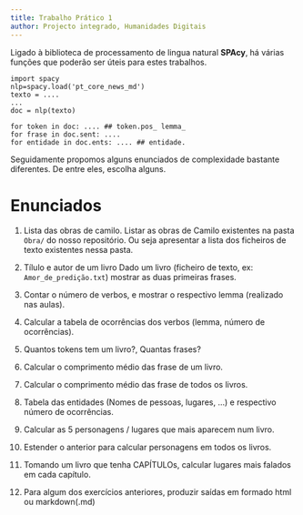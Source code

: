 ```yaml
---
title: Trabalho Prático 1
author: Projecto integrado, Humanidades Digitais
---
```


Ligado à biblioteca de processamento de lingua natural **SPAcy**, há
várias funções que poderão ser úteis para estes trabalhos.
```
import spacy
nlp=spacy.load('pt_core_news_md')
texto = ....
...
doc = nlp(texto)

for token in doc: .... ## token.pos_ lemma_ 
for frase in doc.sent: ....
for entidade in doc.ents: .... ## entidade.

```


Seguidamente propomos alguns enunciados de complexidade bastante diferentes.
De entre eles, escolha alguns.

# Enunciados

1. Lista das obras de camilo.
Listar as obras de Camilo existentes na pasta `Obra/` do nosso repositório.
Ou seja apresentar a lista dos ficheiros de texto existentes nessa pasta.

2. Tílulo e autor de um livro
Dado um livro (ficheiro de texto, ex: `Amor_de_predição.txt`) mostrar as duas
primeiras frases.

3. Contar o número de verbos, e mostrar o respectivo lemma (realizado nas aulas).

3. Calcular a tabela de ocorrências dos verbos (lemma, número de ocorrências).

3. Quantos tokens tem um livro?, Quantas frases?

3. Calcular o comprimento médio das frase de um livro.

3. Calcular o comprimento médio das frase de todos os livros.

4. Tabela das entidades (Nomes de pessoas, lugares, ...) e respectivo número de
ocorrências.

5. Calcular as 5 personagens / lugares que mais aparecem num livro.

6. Estender o anterior para calcular personagens em todos os livros.

7. Tomando um livro que tenha CAPÍTULOs, calcular lugares mais falados em cada capítulo.

8. Para algum dos exercícios anteriores, produzir saídas em formado html ou markdown(.md)
